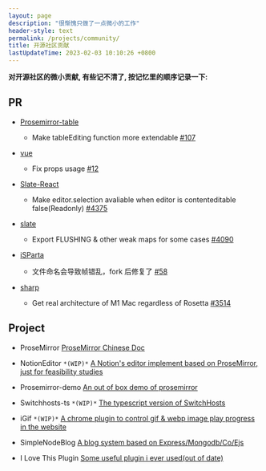 ```yaml
---
layout: page
description: "很惭愧只做了一点微小的工作"
header-style: text
permalink: /projects/community/
title: 开源社区贡献
lastUpdateTime: 2023-02-03 10:10:26 +0800
---
```


<style>.postlist-container a{color:#337ab7;text-decoration: underline;}</style>

**对开源社区的微小贡献, 有些记不清了, 按记忆里的顺序记录一下:**

## PR

* [Prosemirror-table](https://github.com/ProseMirror/prosemirror-tables)

    * Make tableEditing function more extendable [#107](https://github.com/ProseMirror/prosemirror-tables/pull/107/files)

* [vue](https://github.com/chrisvfritz/vue-2.0-simple-routing-example)

    * Fix props usage [#12](https://github.com/chrisvfritz/vue-2.0-simple-routing-example/pull/12/files)

* [Slate-React](https://github.com/ianstormtaylor/slate/pull/4375#issuecomment-950362052)

    * Make editor.selection avaliable when editor is contenteditable false(Readonly) [#4375](https://github.com/ianstormtaylor/slate/pull/4375/files)

* [slate](https://github.com/ianstormtaylor/slate)

    * Export FLUSHING & other weak maps for some cases [#4090](https://github.com/ianstormtaylor/slate/pull/4090)

* [iSParta](https://github.com/iSparta/iSparta)

    * 文件命名会导致帧错乱，fork 后修复了 [#58](https://github.com/iSparta/iSparta/issues/58)

* [sharp](https://github.com/lovell/sharp)

    * Get real architecture of M1 Mac regardless of Rosetta [#3514](https://github.com/lovell/sharp/pull/3514)

## Project

* ProseMirror [ProseMirror Chinese Doc](https://github.com/xheldon-prosemirror/prosemirror)

* NotionEditor `*(WIP)*` [A Notion's editor implement based on ProseMirror, just for feasibility studies](https://github.com/Xheldon/NotionEditor)

* Prosemirror-demo [An out of box demo of prosemirror](https://github.com/Xheldon/prosemirror-demo)

* Switchhosts-ts `*(WIP)*` [The typescript version of SwitchHosts](https://github.com/Xheldon/SwitchHosts-ts)

* iGif `*(WIP)*` [A chrome plugin to control gif & webp image play progress in the website](https://github.com/Xheldon/iGif)

* SimpleNodeBlog [A blog system based on Express/Mongodb/Co/Ejs](https://github.com/Xheldon/SimpleNodeBlog)

* I Love This Plugin [Some useful plugin i ever used(out of date)](https://github.com/Xheldon/I_love_this_plugin)
